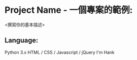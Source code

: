 # Project Name - 一個專案的範例:
<撰寫你的基本描述>
## Language:
Python 3.x
HTML / CSS / Javascript / jQuery
I'm Hank
